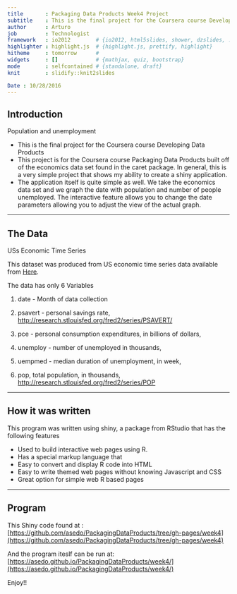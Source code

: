 ```yaml
---
title       : Packaging Data Products Week4 Project
subtitle    : This is the final project for the Coursera course Developing Data Products
author      : Arturo
job         : Technologist
framework   : io2012        # {io2012, html5slides, shower, dzslides, ...}
highlighter : highlight.js  # {highlight.js, prettify, highlight}
hitheme     : tomorrow      # 
widgets     : []            # {mathjax, quiz, bootstrap}
mode        : selfcontained # {standalone, draft}
knit        : slidify::knit2slides

Date : 10/28/2016
---
```



## Introduction
Population and unemployment 

- This is the final project for the Coursera course Developing Data Products
- This project is for the Coursera course Packaging Data Products built off of the economics data set found in the caret package.
In general, this is a very simple project that shows my ability to create a shiny application.
- The application itself is quite simple as well. We take the economics data set and we graph the date with population and number of people unemployed. The interactive feature allows you to change the date parameters allowing you to adjust the view of the actual graph.

---

## The Data

USs Economic Time Series

This dataset was produced from US economic time series data available from [Here](http://research.stlouisfed.org/fred2). 

The data has only 6 Variables

1. date - Month of data collection

2. psavert - personal savings rate, http://research.stlouisfed.org/fred2/series/PSAVERT/

3. pce - personal consumption expenditures, in billions of dollars, 

4. unemploy - number of unemployed in thousands, 

5. uempmed - median duration of unemployment, in week, 

6. pop, total population, in thousands, http://research.stlouisfed.org/fred2/series/POP

---

## How it was written
This program was written using shiny, a package from RStudio that has the following features 
 * Used to build interactive web pages using R. 
 * Has a special markup language that 
 * Easy to convert and display R code into HTML
 * Easy to write themed web pages without knowing Javascript and CSS
 * Great option for simple web R based pages
 

---

## Program
This Shiny code found at :
[https://github.com/asedo/PackagingDataProducts/tree/gh-pages/week4](https://github.com/asedo/PackagingDataProducts/tree/gh-pages/week4)

And the program iteslf can be run at: 
[https://asedo.github.io/PackagingDataProducts/week4/](https://asedo.github.io/PackagingDataProducts/week4/)

Enjoy!!




